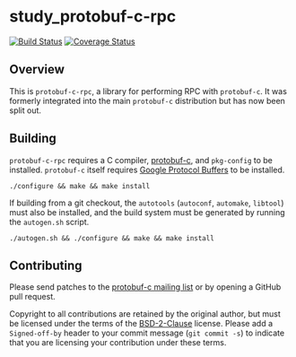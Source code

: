 # study_protobuf-c-rpc

[![Build Status](https://travis-ci.org/protobuf-c/protobuf-c-rpc.svg?branch=master)](https://travis-ci.org/protobuf-c/protobuf-c-rpc) [![Coverage Status](https://img.shields.io/coveralls/protobuf-c/protobuf-c-rpc.svg)](https://coveralls.io/r/protobuf-c/protobuf-c-rpc)

## Overview

This is `protobuf-c-rpc`, a library for performing RPC with `protobuf-c`. It was formerly integrated into the main `protobuf-c` distribution but has now been split out.

## Building

`protobuf-c-rpc` requires a C compiler, [protobuf-c](https://github.com/protobuf-c/protobuf-c), and `pkg-config` to be installed. `protobuf-c` itself requires [Google Protocol Buffers](https://developers.google.com/protocol-buffers/) to be installed.

    ./configure && make && make install

If building from a git checkout, the `autotools` (`autoconf`, `automake`, `libtool`) must also be installed, and the build system must be generated by running the `autogen.sh` script.

    ./autogen.sh && ./configure && make && make install

## Contributing

Please send patches to the [protobuf-c mailing list](https://groups.google.com/forum/#!forum/protobuf-c) or by opening a GitHub pull request.

Copyright to all contributions are retained by the original author, but must be licensed under the terms of the [BSD-2-Clause](http://opensource.org/licenses/BSD-2-Clause) license. Please add a `Signed-off-by` header to your commit message (`git commit -s`) to indicate that you are licensing your contribution under these terms.
